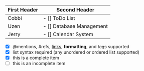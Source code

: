 First Header | Second Header
------------ | -------------
Cobbi | - [] ToDo List
Uzen | - [] Database Management
Jerry | -  [] Calendar System

- [x] @mentions, #refs, [links](), **formatting**, and <del>tags</del> supported
- [x] list syntax required (any unordered or ordered list supported)
- [x] this is a complete item
- [ ] this is an incomplete item
